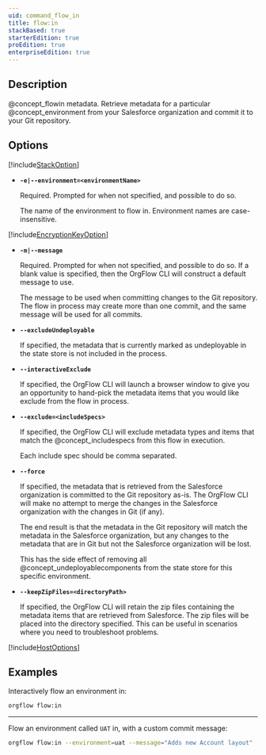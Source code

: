 ```yaml
---
uid: command_flow_in
title: flow:in
stackBased: true
starterEdition: true
proEdition: true
enterpriseEdition: true
---
```


## Description

@concept_flowin metadata. Retrieve metadata for a particular @concept_environment from your Salesforce organization and commit it to your Git repository.

## Options

[!include[StackOption](partials/stack-option.md)]

- **`-e|--environment=<environmentName>`**
  
  Required. Prompted for when not specified, and possible to do so.

  The name of the environment to flow in. Environment names are case-insensitive.
  
[!include[EncryptionKeyOption](partials/encryption-key-option.md)]

- **`-m|--message`**
  
  Required. Prompted for when not specified, and possible to do so. If a blank value is specified, then the OrgFlow CLI will construct a default message to use.

  The message to be used when committing changes to the Git repository. The flow in process may create more than one commit, and the same message will be used for all commits.

- **`--excludeUndeployable`**

  If specified, the metadata that is currently marked as undeployable in the state store is not included in the process.

- **`--interactiveExclude`**

  If specified, the OrgFlow CLI will launch a browser window to give you an opportunity to hand-pick the metadata items that you would like exclude from the flow in process.

- **`--exclude=<includeSpecs>`**

  If specified, the OrgFlow CLI will exclude metadata types and items that match the @concept_includespecs from this flow in execution.

  Each include spec should be comma separated.

- **`--force`**

  If specified, the metadata that is retrieved from the Salesforce organization is committed to the Git repository as-is. The OrgFlow CLI will make no attempt to merge the changes in the Salesforce organization with the changes in Git (if any).

  The end result is that the metadata in the Git repository will match the metadata in the Salesforce organization, but any changes to the metadata that are in Git but not the Salesforce organization will be lost.

  This has the side effect of removing all @concept_undeployablecomponents from the state store for this specific environment.

- **`--keepZipFiles=<directoryPath>`**
  
  If specified, the OrgFlow CLI will retain the zip files containing the metadata items that are retrieved from Salesforce. The zip files will be placed into the directory specified. This can be useful in scenarios where you need to troubleshoot problems.

[!include[HostOptions](partials/host-options.md)]

## Examples

Interactively flow an environment in:

```bash
orgflow flow:in
```

***

Flow an environment called `UAT` in, with a custom commit message:

```bash
orgflow flow:in --environment=uat --message="Adds new Account layout"
```
